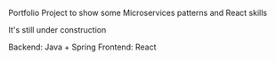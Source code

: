Portfolio Project to show some Microservices patterns and React skills


It's still under construction

Backend: Java + Spring
Frontend: React
